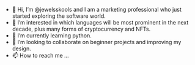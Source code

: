 - 👋 Hi, I’m @jewelsskools and I am a marketing professional who just started exploring the software world.
- 👀 I’m interested in which languages will be most prominent in the next decade, plus many forms of cryptocurrency and NFTs.
- 🌱 I’m currently learning python.
- 💞️ I’m looking to collaborate on beginner projects and improving my design.
- 📫 How to reach me ...

<!---
jewelsskools/jewelsskools is a ✨ special ✨ repository because its `README.md` (this file) appears on your GitHub profile.
You can click the Preview link to take a look at your changes.
--->
